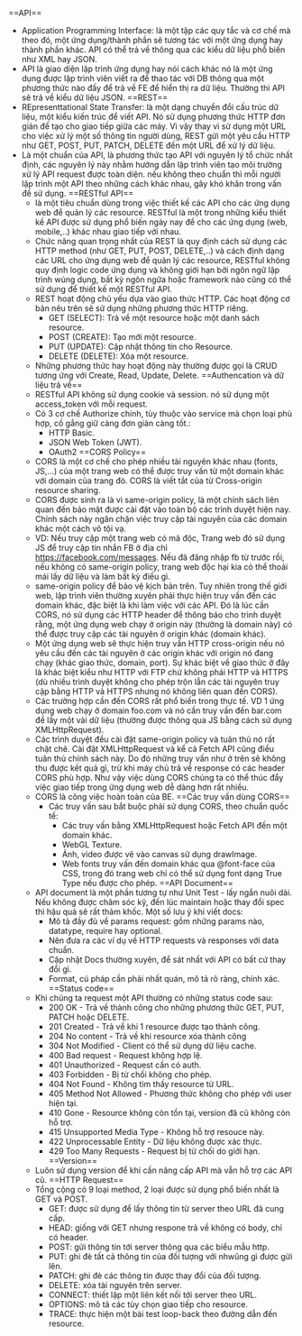 ==API==
- Application Programming Interface: là một tập các quy tắc và cơ chế mà theo đó, một ứng dụng/thành phần sẽ tương tác với một ứng dụng hay thành phần khác. API có thể trả về thông qua các kiểu dữ liệu phổ biến như XML hay JSON.
- API là giao diện lập trình ứng dụng hay nói cách khác nó là một ứng dụng được lập trình viên viết ra để thao tác với DB thông qua một phương thức nào đấy để trả về FE để hiển thị ra dữ liệu. Thường thì API sẽ trả về kiểu dữ liệu JSON.
==REST==
- REpresenttational State Transfer: là một dạng chuyển đổi cấu trúc dữ liệu, một kiểu kiến trúc để viết API. Nó sử dụng phương thức HTTP đơn giản để tạo cho giao tiếp giữa các máy. Vì vậy thay vì sử dụng một URL cho việc xử lý một số thông tin người dùng, REST gửi một yêu cầu HTTP như GET, POST, PUT, PATCH, DELETE đến một URL để xử lý dữ liệu.
- Là một chuẩn của API, là phương thức tạo API với nguyên lý tổ chức nhất định, các nguyên lý này nhằm hướng dẫn lập trình viên tạo môi trường xử lý API request được toàn diện. nếu không theo chuẩn thì mỗi người lập trình một API theo những cách khác nhau, gây khó khăn trong vấn đề sử dụng.
==RESTful API==
	- là một tiêu chuẩn dùng trong việc thiết kế các API cho các ứng dụng web để quản lý các resource. RESTful là một trong những kiểu thiết kế API được sử dụng phổ biến ngày nay để cho các ứng dụng (web, mobile,..) khác nhau giao tiếp với nhau.
	- Chức năng quan trọng nhất của REST là quy định cách sử dụng các HTTP method (như GET, PUT, POST, DELETE,..) và cách định dạng các URL cho ứng dụng web để quản lý các resource, RESTful không quy định logic code ứng dụng và không giới hạn bởi ngôn ngữ lập trình wúng dụng, bất kỳ ngôn ngữa hoặc framework nào cũng có thể sử dụng để thiết kế một RESTful API.
	- REST hoạt động chủ yếu dựa vào giao thức HTTP. Các hoạt động cơ bản nêu trên sẽ sử dụng những phương thức HTTP riêng.
		+ GET (SELECT): Trả về một resource hoặc một danh sách resource.
		+ POST (CREATE): Tạo mới một resource.
		+ PUT (UPDATE): Cập nhật thông tin cho Resource.
		+ DELETE (DELETE): Xóa một resource.
	- Những phương thức hay hoạt động này thường được gọi là CRUD tương ứng với Create, Read, Update, Delete.
	==Authencation và dữ liệu trả về==
	- RESTful API không sử dụng cookie và session. nó sử dụng một access_token với mỗi request.
	- Có 3 cơ chế Authorize chính, tùy thuộc vào service mà chọn loại phù hợp, cố gắng giữ càng đơn giản càng tốt.:
		+ HTTP Basic.
		+ JSON Web Token (JWT).
		+ OAuth2
	==CORS Policy==
	- CORS là một cơ chế cho phép nhiều tài nguyên khác nhau (fonts, JS,...) của một trang web có thể được truy vấn từ một domain khác với domain của trang đó. CORS là viết tắt của từ Cross-origin resource sharing.
	- CORS được sinh ra là vì same-origin policy, là một chính sách liên quan đến bảo mật được cài đặt vào toàn bộ các trình duyệt hiện nay. Chính sách này ngăn chặn việc truy cập tài nguyên của các domain khác một cách vô tội vạ.
	- VD: Nếu truy cập một trang web có mã độc, Trang web đó sử dụng JS để truy cập tin nhắn FB ở địa chỉ https://facebook.com/messages. Nếu đã đăng nhập fb từ trước rồi, nếu không có same-origin policy, trang web độc hại kia có thể thoải mái lấy dữ liệu và làm bất kỳ điều gì.
	- same-origin policy để bảo vệ kịch bản trên. Tuy nhiên trong thế giới web, lập trình viên thường xuyên phải thực hiện truy vấn đến các domain khác, đặc biệt là khi làm việc với các API. Đó là lúc cần CORS, nó sử dụng các HTTP header để thông báo cho trình duyệt rằng, một ứng dụng web chạy ở origin này (thường là domain này) có thể được truy cập các tài nguyên ở origin khác (domain khác).
	- Một ứng dụng web sẽ thực hiện truy vấn HTTP cross-origin nếu nó yêu cầu đến các tài nguyên ở các origin khác với origin nó đang chạy (khác giao thức, domain, port). Sự khác biệt về giao thức ở đây là khác biệt kiểu như HTTP với FTP chứ không phải HTTP và HTTPS (dù nhiều trình duyệt không cho phép trộn lẫn các tài nguyên truy cập bằng HTTP và HTTPS nhưng nó không liên quan đến CORS).
	- Các trường hợp cần đến CORS rất phổ biến trong thực tế. VD 1 ứng dụng web chạy ở domain foo.com và nó cần truy vấn đến bar.com để lấy một vài dữ liệu (thường được thông qua JS bằng cách sử dụng XMLHttpRequest).
	- Các trình duyệt đều cài đặt same-origin policy và tuân thủ nó rất chặt chẽ. Cài đặt XMLHttpRequest và kể cả Fetch API cũng điều tuân thủ chính sách này. Do đó những truy vấn như ở trên sẽ không thu được kết quả gì, trừ khi máy chủ trả về response có các header CORS phù hợp. Như vậy việc dùng CORS chúng ta có thể thúc đẩy việc giao tiếp trong ứng dụng web dễ dàng hơn rất nhiều.
	- CORS là công việc hoàn toàn của BE.
	==Các truy vấn dùng CORS==
		- Các truy vấn sau bắt buộc phải sử dụng CORS, theo chuẩn quốc tế:
			+ Các truy vấn bằng XMLHttpRequest hoặc Fetch API đến một domain khác.
			+ WebGL Texture.
			+ Ảnh, video được vẽ vào canvas sử dụng drawImage.
			+ Web fonts truy vấn đến domain khác qua @font-face của CSS, trong đó trang web chỉ có thể sử dụng font dạng True Type nếu được cho phép.
	==API Document==
	- API document là một phần tương tự như Unit Test - lấy ngắn nuôi dài. Nếu không được chăm sóc kỹ, đến lúc maintain hoặc thay đổi spec thì hậu quả sẽ rất thảm khốc. Một số lưu ý khi viết docs:
		+ Mô tả đầy đủ về params request: gồm những params nào, datatype, require hay optional.
		+ Nên đưa ra các ví dụ về HTTP requests và responses với data chuẩn.
		+ Cập nhật Docs thường xuyên, để sát nhất với API có bất cứ thay đổi gì.
		+ Format, cú pháp cần phải nhất quán, mô tả rõ ràng, chính xác.
	==Status code==
	- Khi chúng ta request một API thường có những status code sau:
		+ 200 OK - Trả về thành công cho những phương thức GET, PUT, PATCH hoặc DELETE.
		+ 201 Created - Trả về khi 1 resource được tạo thành công.
		+ 204 No content - Trả về khi resource xóa thành công
		+ 304 Not Modified - Client có thể sử dụng dữ liệu cache.
		+ 400 Bad request - Request không hợp lệ.
		+ 401 Unauthorized - Request cần có auth.
		+ 403 Forbidden - Bị từ chối không cho phép.
		+ 404 Not Found - Không tìm thấy resource từ URL.
		+ 405 Method Not Allowed - Phương thức không cho phép với user hiện tại.
		+ 410 Gone - Resource không còn tồn tại, version đã cũ không còn hỗ trợ.
		+ 415 Unsupported Media Type - Không hỗ trợ resouce này.
		+ 422 Unprocessable Entity - Dữ liệu không được xác thực.
		+ 429 Too Many Requests - Request bị từ chối do giới hạn.
	==Version==
	- Luôn sử dụng version để khi cần nâng cấp API mà vẫn hỗ trợ các API cũ.
	==HTTP Request==
	- Tổng cộng có 9 loại method, 2 loại được sử dụng phổ biến nhất là GET và POST.
		+ GET: được sử dụng để lấy thông tin từ server theo URL đã cung cấp.
		+ HEAD: giống với GET nhưng respone trả về không có body, chỉ có header.
		+ POST: gửi thông tin tới server thông qua các biểu mẫu http.
		+ PUT: ghi đè tất cả thông tin của đối tượng với nhwũng gì được gửi lên.
		+ PATCH: ghi đè các thông tin được thay đổi của đối tượng.
		+ DELETE: xóa tài nguyên trên server.
		+ CONNECT: thiết lập một liên kết nối tới server theo URL.
		+ OPTIONS: mô tả các tùy chọn giao tiếp cho resource.
		+ TRACE: thực hiện một bài test loop-back theo đường dẫn đến resource.